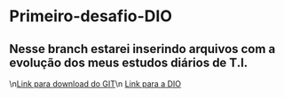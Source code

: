 # Primeiro-desafio-DIO
## Nesse branch estarei inserindo arquivos com a evolução dos meus estudos diários de T.I.
\n[Link para download do GIT](https://git-scm.com/downloads)\n
[Link para a DIO](dio.me)
